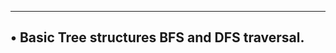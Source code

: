 -----------------------------------------------------
• Basic Tree structures BFS and DFS traversal.
--------------------------------------------------
